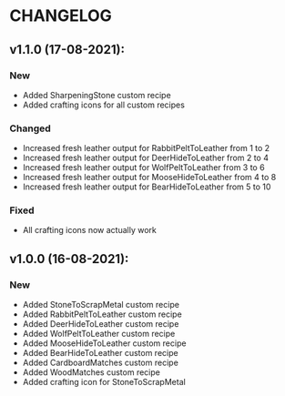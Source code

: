 # CHANGELOG

## v1.1.0 (17-08-2021):
### New
* Added SharpeningStone custom recipe
* Added crafting icons for all custom recipes
### Changed
* Increased fresh leather output for RabbitPeltToLeather from 1 to 2
* Increased fresh leather output for DeerHideToLeather from 2 to 4
* Increased fresh leather output for WolfPeltToLeather from 3 to 6
* Increased fresh leather output for MooseHideToLeather from 4 to 8
* Increased fresh leather output for BearHideToLeather from 5 to 10
### Fixed
* All crafting icons now actually work

## v1.0.0 (16-08-2021):
### New
* Added StoneToScrapMetal custom recipe
* Added RabbitPeltToLeather custom recipe
* Added DeerHideToLeather custom recipe
* Added WolfPeltToLeather custom recipe
* Added MooseHideToLeather custom recipe
* Added BearHideToLeather custom recipe
* Added CardboardMatches custom recipe
* Added WoodMatches custom recipe
* Added crafting icon for StoneToScrapMetal
